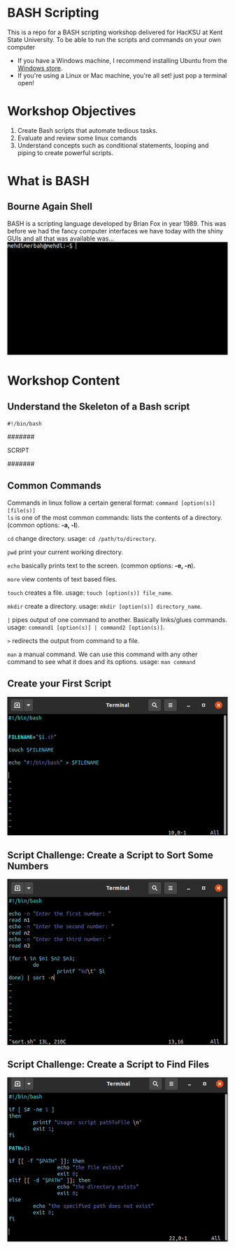 # BASH Scripting
This is a repo for a BASH scripting workshop delivered for HacKSU at Kent State University.
To be able to run the scripts and commands on your own computer
  - If you have a Windows machine, I recommend installing Ubuntu from the [Windows store](https://ubuntu.com/tutorials/ubuntu-on-windows#1-overview).
  - If you're using a Linux or Mac machine, you're all set! just pop a terminal open!

# Workshop Objectives
1. Create Bash scripts that automate tedious tasks.        
2. Evaluate and review some linux comands       
3. Understand concepts such as conditional statements, looping and piping to create powerful scripts.     


# What is BASH
## Bourne Again Shell
BASH is a scripting language developed by Brian Fox in year 1989.
This was before we had the fancy computer interfaces we have today with the shiny GUIs and all that was available was...   
![Terminal](/images/terminal.png "terminal")


# Workshop Content

## Understand the Skeleton of a Bash script
`#!/bin/bash`

#######

SCRIPT

#######

## Common Commands

Commands in linux follow a certain general format: `command [option(s)] [file(s)]`    
`ls` is one of the most common commands: lists the contents of a directory. (common options: **-a, -l**).     

`cd` change directory. usage: `cd /path/to/directory`.  

`pwd` print your current working directory.       

`echo` basically prints text to the screen. (common options: **-e, -n**).     

`more` view contents of text based files.     

`touch` creates a file. usage: `touch [option(s)] file_name`.     

`mkdir` create a directory. usage: `mkdir [option(s)] directory_name`.     

`|` pipes output of one command to another. Basically links/glues commands. usage: `command1 [option(s)] | command2 [option(s)]`.   

`>` redirects the output from command to a file.     

`man` a manual command. We can use this command with any other command to see what it does and its options. usage: `man command`


## Create your First Script
![init_bash](/images/init_bash.png "init_bash")


## Script Challenge: Create a Script to Sort Some Numbers
![sort](/images/sort.png "sort")


## Script Challenge: Create a Script to Find Files
![checkFile](/images/checkFile.png "checkFile")
